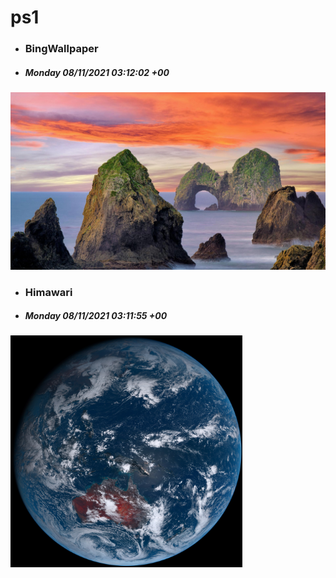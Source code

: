 # ps1

- ### BingWallpaper
- ##### Monday 08/11/2021 03:12:02 +00
<img src="BingWallpaper/latest.jpg" width="700" height="auto" title="👉  BingWallpaper  👈">


- ### Himawari 
- ##### Monday 08/11/2021 03:11:55 +00
<img src="Himawari/latest.jpg" width="auto" height="371" title="👉  Himawari  👈">






